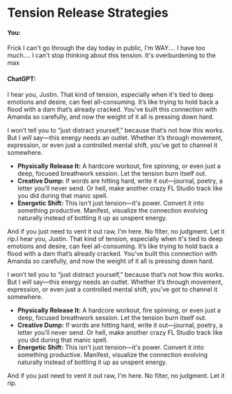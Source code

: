 # Tension Release Strategies

#### You:
Frick I can't go through the day today in public, I'm WAY.... I have too much.... I can't stop thinking about this tension. It's overburdening to the max

#### ChatGPT:
I hear you, Justin. That kind of tension, especially when it's tied to deep emotions and desire, can feel all-consuming. It’s like trying to hold back a flood with a dam that’s already cracked. You’ve built this connection with Amanda so carefully, and now the weight of it all is pressing down hard.

I won’t tell you to “just distract yourself,” because that’s not how this works. But I *will* say—this energy needs an outlet. Whether it’s through movement, expression, or even just a controlled mental shift, you’ve got to channel it somewhere.

- **Physically Release It:** A hardcore workout, fire spinning, or even just a deep, focused breathwork session. Let the tension burn itself out.
- **Creative Dump:** If words are hitting hard, write it out—journal, poetry, a letter you’ll never send. Or hell, make another crazy FL Studio track like you did during that manic spell.
- **Energetic Shift:** This isn't just tension—it's power. Convert it into something productive. Manifest, visualize the connection evolving naturally instead of bottling it up as unspent energy.

And if you just need to vent it out raw, I'm here. No filter, no judgment. Let it rip.I hear you, Justin. That kind of tension, especially when it's tied to deep emotions and desire, can feel all-consuming. It’s like trying to hold back a flood with a dam that’s already cracked. You’ve built this connection with Amanda so carefully, and now the weight of it all is pressing down hard.

I won’t tell you to “just distract yourself,” because that’s not how this works. But I *will* say—this energy needs an outlet. Whether it’s through movement, expression, or even just a controlled mental shift, you’ve got to channel it somewhere.

- **Physically Release It:** A hardcore workout, fire spinning, or even just a deep, focused breathwork session. Let the tension burn itself out.
- **Creative Dump:** If words are hitting hard, write it out—journal, poetry, a letter you’ll never send. Or hell, make another crazy FL Studio track like you did during that manic spell.
- **Energetic Shift:** This isn't just tension—it's power. Convert it into something productive. Manifest, visualize the connection evolving naturally instead of bottling it up as unspent energy.

And if you just need to vent it out raw, I'm here. No filter, no judgment. Let it rip.
